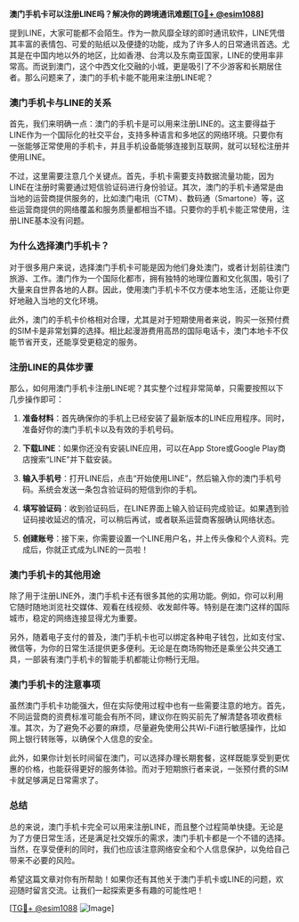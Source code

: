**澳门手机卡可以注册LINE吗？解决你的跨境通讯难题[[TG💪+ @esim1088](https://t.me/s/esim1088)]**

提到LINE，大家可能都不会陌生。作为一款风靡全球的即时通讯软件，LINE凭借其丰富的表情包、可爱的贴纸以及便捷的功能，成为了许多人的日常通讯首选。尤其是在中国内地以外的地区，比如香港、台湾以及东南亚国家，LINE的使用率非常高。而说到澳门，这个中西文化交融的小城，更是吸引了不少游客和长期居住者。那么问题来了，澳门的手机卡能不能用来注册LINE呢？

### **澳门手机卡与LINE的关系**

首先，我们来明确一点：澳门的手机卡是可以用来注册LINE的。这主要得益于LINE作为一个国际化的社交平台，支持多种语言和多地区的网络环境。只要你有一张能够正常使用的手机卡，并且手机设备能够连接到互联网，就可以轻松注册并使用LINE。

不过，这里需要注意几个关键点。首先，手机卡需要支持数据流量功能，因为LINE在注册时需要通过短信验证码进行身份验证。其次，澳门的手机卡通常是由当地的运营商提供服务的，比如澳门电讯（CTM）、数码通（Smartone）等，这些运营商提供的网络覆盖和服务质量都相当不错。只要你的手机卡能正常使用，注册LINE基本没有问题。

### **为什么选择澳门手机卡？**

对于很多用户来说，选择澳门手机卡可能是因为他们身处澳门，或者计划前往澳门旅游、工作。澳门作为一个国际化都市，拥有独特的地理位置和文化氛围，吸引了大量来自世界各地的人群。因此，使用澳门手机卡不仅方便本地生活，还能让你更好地融入当地的文化环境。

此外，澳门的手机卡价格相对合理，尤其是对于短期使用者来说，购买一张预付费的SIM卡是非常划算的选择。相比起漫游费用高昂的国际电话卡，澳门本地卡不仅能节省开支，还能享受更稳定的服务。

### **注册LINE的具体步骤**

那么，如何用澳门手机卡注册LINE呢？其实整个过程非常简单，只需要按照以下几步操作即可：

1. **准备材料**：首先确保你的手机上已经安装了最新版本的LINE应用程序。同时，准备好你的澳门手机卡以及有效的手机号码。

2. **下载LINE**：如果你还没有安装LINE应用，可以在App Store或Google Play商店搜索“LINE”并下载安装。

3. **输入手机号**：打开LINE后，点击“开始使用LINE”，然后输入你的澳门手机号码。系统会发送一条包含验证码的短信到你的手机。

4. **填写验证码**：收到验证码后，在LINE界面上输入验证码完成验证。如果遇到验证码接收延迟的情况，可以稍后再试，或者联系运营商客服确认网络状态。

5. **创建账号**：接下来，你需要设置一个LINE用户名，并上传头像和个人资料。完成后，你就正式成为LINE的一员啦！

### **澳门手机卡的其他用途**

除了用于注册LINE外，澳门手机卡还有很多其他的实用功能。例如，你可以利用它随时随地浏览社交媒体、观看在线视频、收发邮件等。特别是在澳门这样的国际城市，稳定的网络连接显得尤为重要。

另外，随着电子支付的普及，澳门手机卡也可以绑定各种电子钱包，比如支付宝、微信等，为你的日常生活提供更多便利。无论是在商场购物还是乘坐公共交通工具，一部装有澳门手机卡的智能手机都能让你畅行无阻。

### **澳门手机卡的注意事项**

虽然澳门手机卡功能强大，但在实际使用过程中也有一些需要注意的地方。首先，不同运营商的资费标准可能会有所不同，建议你在购买前先了解清楚各项收费标准。其次，为了避免不必要的麻烦，尽量避免使用公共Wi-Fi进行敏感操作，比如网上银行转账等，以确保个人信息的安全。

此外，如果你计划长时间留在澳门，可以选择办理长期套餐，这样既能享受到更优惠的价格，也能获得更好的服务体验。而对于短期旅行者来说，一张预付费的SIM卡就足够满足日常需求了。

### **总结**

总的来说，澳门手机卡完全可以用来注册LINE，而且整个过程简单快捷。无论是为了方便日常生活，还是满足社交娱乐的需求，澳门手机卡都是一个不错的选择。当然，在享受便利的同时，我们也应该注意网络安全和个人信息保护，以免给自己带来不必要的风险。

希望这篇文章对你有所帮助！如果你还有其他关于澳门手机卡或LINE的问题，欢迎随时留言交流。让我们一起探索更多有趣的可能性吧！

[[TG💪+ @esim1088](https://t.me/s/esim1088) ![Image](https://i.postimg.cc/4NQfJmqS/Snipaste-2025-05-13-00-14-12.png)]